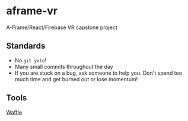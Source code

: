 # aframe-vr
A-Frame/React/Firebase VR capstone project

## Standards
- No `git yolo`!
- Many small commits throughout the day
- If you are stuck on a bug, ask someone to help you. Don't spend too much time and get burned out or lose momentum!

## Tools
[Waffle](https://waffle.io/aframe-capstone/aframe-vr-capstone)
